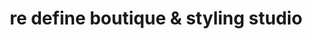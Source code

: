 ---
title: "re define boutique & styling studio"
url: /milford/re-define-boutique-und-styling-studio/
shop: Kleidung
---